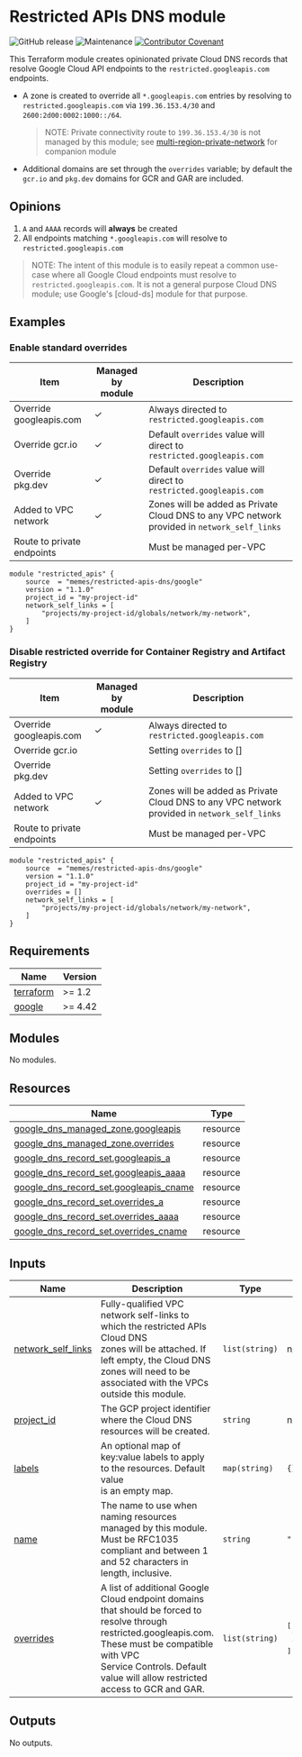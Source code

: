 # Restricted APIs DNS module

![GitHub release](https://img.shields.io/github/v/release/memes/terraform-google-restricted-apis-dns?sort=semver)
![Maintenance](https://img.shields.io/maintenance/yes/2023)
[![Contributor Covenant](https://img.shields.io/badge/Contributor%20Covenant-2.1-4baaaa.svg)](CODE_OF_CONDUCT.md)

This Terraform module creates opinionated private Cloud DNS records that resolve
Google Cloud API endpoints to the `restricted.googleapis.com` endpoints.

* A zone is created to override all `*.googleapis.com` entries by resolving to
  `restricted.googleapis.com` via `199.36.153.4/30` and `2600:2d00:0002:1000::/64`.
  > NOTE: Private connectivity route to `199.36.153.4/30` is not managed by this
  > module; see [multi-region-private-network] for companion module
* Additional domains are set through the `overrides` variable; by default the
  `gcr.io` and `pkg.dev` domains for GCR and GAR are included.

## Opinions

1. `A` and `AAAA` records will **always** be created
2. All endpoints matching `*.googleapis.com` will resolve to `restricted.googleapis.com`

> NOTE: The intent of this module is to easily repeat a common use-case where
> all Google Cloud endpoints must resolve to `restricted.googleapis.com`. It is
> not a general purpose Cloud DNS module; use Google's [cloud-ds] module for that
> purpose.

## Examples

### Enable standard overrides

|Item|Managed by module|Description|
|----|-----------------|-----------|
|Override googleapis.com|&check;|Always directed to `restricted.googleapis.com`|
|Override gcr.io|&check;|Default `overrides` value will direct to `restricted.googleapis.com`|
|Override pkg.dev|&check;|Default `overrides` value will direct to `restricted.googleapis.com`|
|Added to VPC network|&check;|Zones will be added as Private Cloud DNS to any VPC network provided in `network_self_links`|
|Route to private endpoints||Must be managed per-VPC|

```hcl
module "restricted_apis" {
    source  = "memes/restricted-apis-dns/google"
    version = "1.1.0"
    project_id = "my-project-id"
    network_self_links = [
        "projects/my-project-id/globals/network/my-network",
    ]
}
```

### Disable restricted override for Container Registry and Artifact Registry

|Item|Managed by module|Description|
|----|-----------------|-----------|
|Override googleapis.com|&check;|Always directed to `restricted.googleapis.com`|
|Override gcr.io||Setting `overrides` to []|
|Override pkg.dev||Setting `overrides` to []|
|Added to VPC network|&check;|Zones will be added as Private Cloud DNS to any VPC network provided in `network_self_links`|
|Route to private endpoints||Must be managed per-VPC|

```hcl
module "restricted_apis" {
    source  = "memes/restricted-apis-dns/google"
    version = "1.1.0"
    project_id = "my-project-id"
    overrides = []
    network_self_links = [
        "projects/my-project-id/globals/network/my-network",
    ]
}
```

<!-- markdownlint-disable MD033 MD034-->
<!-- BEGINNING OF PRE-COMMIT-TERRAFORM DOCS HOOK -->
## Requirements

| Name | Version |
|------|---------|
| <a name="requirement_terraform"></a> [terraform](#requirement\_terraform) | >= 1.2 |
| <a name="requirement_google"></a> [google](#requirement\_google) | >= 4.42 |

## Modules

No modules.

## Resources

| Name | Type |
|------|------|
| [google_dns_managed_zone.googleapis](https://registry.terraform.io/providers/hashicorp/google/latest/docs/resources/dns_managed_zone) | resource |
| [google_dns_managed_zone.overrides](https://registry.terraform.io/providers/hashicorp/google/latest/docs/resources/dns_managed_zone) | resource |
| [google_dns_record_set.googleapis_a](https://registry.terraform.io/providers/hashicorp/google/latest/docs/resources/dns_record_set) | resource |
| [google_dns_record_set.googleapis_aaaa](https://registry.terraform.io/providers/hashicorp/google/latest/docs/resources/dns_record_set) | resource |
| [google_dns_record_set.googleapis_cname](https://registry.terraform.io/providers/hashicorp/google/latest/docs/resources/dns_record_set) | resource |
| [google_dns_record_set.overrides_a](https://registry.terraform.io/providers/hashicorp/google/latest/docs/resources/dns_record_set) | resource |
| [google_dns_record_set.overrides_aaaa](https://registry.terraform.io/providers/hashicorp/google/latest/docs/resources/dns_record_set) | resource |
| [google_dns_record_set.overrides_cname](https://registry.terraform.io/providers/hashicorp/google/latest/docs/resources/dns_record_set) | resource |

## Inputs

| Name | Description | Type | Default | Required |
|------|-------------|------|---------|:--------:|
| <a name="input_network_self_links"></a> [network\_self\_links](#input\_network\_self\_links) | Fully-qualified VPC network self-links to which the restricted APIs Cloud DNS<br>zones will be attached. If left empty, the Cloud DNS zones will need to be<br>associated with the VPCs outside this module. | `list(string)` | n/a | yes |
| <a name="input_project_id"></a> [project\_id](#input\_project\_id) | The GCP project identifier where the Cloud DNS resources will be created. | `string` | n/a | yes |
| <a name="input_labels"></a> [labels](#input\_labels) | An optional map of key:value labels to apply to the resources. Default value<br>is an empty map. | `map(string)` | `{}` | no |
| <a name="input_name"></a> [name](#input\_name) | The name to use when naming resources managed by this module. Must be RFC1035<br>compliant and between 1 and 52 characters in length, inclusive. | `string` | `"restricted"` | no |
| <a name="input_overrides"></a> [overrides](#input\_overrides) | A list of additional Google Cloud endpoint domains that should be forced to<br>resolve through restricted.googleapis.com. These must be compatible with VPC<br>Service Controls. Default value will allow restricted access to GCR and GAR. | `list(string)` | <pre>[<br>  "gcr.io",<br>  "pkg.dev"<br>]</pre> | no |

## Outputs

No outputs.
<!-- END OF PRE-COMMIT-TERRAFORM DOCS HOOK -->
<!-- markdownlint-enable MD033 MD034 -->

[multi-region-private-network]: https://registry.terraform.io/modules/memes/multi-region-private-network/google/latest?tab=readme
[cloud-dns]: https://registry.terraform.io/modules/terraform-google-modules/cloud-dns/google/4latest?tab=readme

